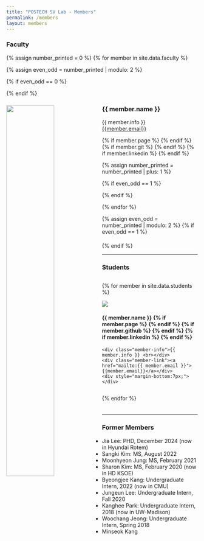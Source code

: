 ```yaml
---
title: "POSTECH SV Lab - Members"
permalink: /members
layout: members
---
```

### Faculty
<div style="margin-bottom: 20px;" class='container'>

{% assign number_printed = 0 %}
{% for member in site.data.faculty %}

{% assign even_odd = number_printed | modulo: 2 %}

{% if even_odd == 0 %}

<div class="row" >
{% endif %}

<div class="col clearfix member-profile">
  <img src="/images/teampic/{{ member.photo }}" class="shadow p-3 mb-5 bg-white rounded" width="50%" style="float: left" />
  <h3 class="member-name" >{{ member.name }}</h3>
  <div class="member-info"> {{ member.info }} <br></div>
  <div class="member-link"><a href="mailto:{{ member.email }}">{{member.email}}</a></div>
  <div style="margin-bottom:7px;"></div>
  
{% if member.page %}
  <a href="{{ member.page }}"><span class="icon-home"></span></a>
{% endif %}
{% if member.git %}
  <a href="{{ member.git }}"><span class="icon-git"></span></a>
{% endif %}
{% if member.linkedin %}
  <a href="{{ member.linkedin }}"><span class="icon-linkedin"></span></a>
{% endif %}

</div>

{% assign number_printed = number_printed | plus: 1 %}

{% if even_odd == 1 %}

</div>
{% endif %}

{% endfor %}

{% assign even_odd = number_printed | modulo: 2 %}
{% if even_odd == 1 %}

</div>
{% endif %}
</div>
<hr />

### Students

<div style="margin-bottom: 20px;" class='container'>
<div class="row" style="flex-wrap: wrap; display: flex;">

{% for member in site.data.students %}

  <div class="col member-profile student" >
    <img src="/images/teampic/{{ member.photo }}" class="shadow p-3 mb-5 bg-white rounded"/>
    <h4 class="member-name">{{ member.name }}    
    {% if member.page %}
      <a href="{{ member.page }}"><span class="icon-home"></span></a>
    {% endif %}
    {% if member.github %}
      <a href="{{ member.github }}"><span class="icon-git"></span></a>
    {% endif %}
    {% if member.linkedin %}
      <a href="{{ member.linkedin }}"><span class="icon-linkedin"></span></a>
    {% endif %}</h4>


    <div class="member-info">{{ member.info }} <br></div>
    <div class="member-link"><a href="mailto:{{ member.email }}">{{member.email}}</a></div>
    <div style="margin-bottom:7px;"></div>

  </div>


{% endfor %}
</div>
</div>
<hr />

<div style="margin-bottom: 20px;"></div>

### Former Members
- Jia Lee:        PHD, December 2024 (now in Hyundai Rotem)
- Sangki Kim:     MS, August 2022
- Moonhyeon Jung: MS, February 2021
- Sharon Kim:     MS, February 2020 (now in HD KSOE)
- Byeongjee Kang: Undergraduate Intern, 2022 (now in CMU)
- Jungeun Lee:    Undergraduate Intern, Fall 2020
- Kanghee Park:   Undergraduate Intern, 2018 (now in UW-Madison)
- Woochang Jeong: Undergraduate Intern, Spring 2018
- Minseok Kang

<br/> 
